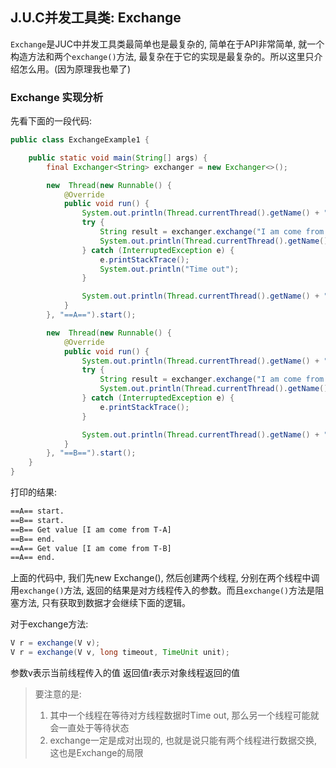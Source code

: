 ## J.U.C并发工具类: Exchange

`Exchange`是JUC中并发工具类最简单也是最复杂的, 简单在于API非常简单, 就一个构造方法和两个`exchange()`方法, 最复杂在于它的实现是最复杂的。所以这里只介绍怎么用。(因为原理我也晕了)

### Exchange 实现分析

先看下面的一段代码:

```java
public class ExchangeExample1 {

    public static void main(String[] args) {
        final Exchanger<String> exchanger = new Exchanger<>();

        new  Thread(new Runnable() {
            @Override
            public void run() {
                System.out.println(Thread.currentThread().getName() + " start.");
                try {
                    String result = exchanger.exchange("I am come from T-A");
                    System.out.println(Thread.currentThread().getName() + " Get value [" + result + "]");
                } catch (InterruptedException e) {
                    e.printStackTrace();
                    System.out.println("Time out");
                }

                System.out.println(Thread.currentThread().getName() + " end.");
            }
        }, "==A==").start();

        new  Thread(new Runnable() {
            @Override
            public void run() {
                System.out.println(Thread.currentThread().getName() + " start.");
                try {
                    String result = exchanger.exchange("I am come from T-B");
                    System.out.println(Thread.currentThread().getName() + " Get value [" + result + "]");
                } catch (InterruptedException e) {
                    e.printStackTrace();
                }

                System.out.println(Thread.currentThread().getName() + " end.");
            }
        }, "==B==").start();
    }
}
```

打印的结果:

```txt
==A== start.
==B== start.
==B== Get value [I am come from T-A]
==B== end.
==A== Get value [I am come from T-B]
==A== end.
```

上面的代码中, 我们先new Exchange(), 然后创建两个线程, 分别在两个线程中调用`exchange()`方法, 返回的结果是对方线程传入的参数。而且`exchange()`方法是阻塞方法, 只有获取到数据才会继续下面的逻辑。

对于exchange方法:

```java
V r = exchange(V v);
V r = exchange(V v, long timeout, TimeUnit unit);
```
参数v表示当前线程传入的值
返回值r表示对象线程返回的值

> 要注意的是: <br/>
> 1. 其中一个线程在等待对方线程数据时Time out, 那么另一个线程可能就会一直处于等待状态 <br/>
> 2. exchange一定是成对出现的, 也就是说只能有两个线程进行数据交换, 这也是Exchange的局限

